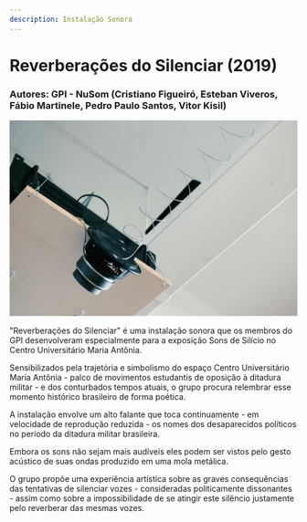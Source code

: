 ```yaml
---
description: Instalação Sonora
---
```


# Reverberações do Silenciar \(2019\)

### Autores: **GPI - NuSom \(Cristiano Figueiró, Esteban Viveros, Fábio Martinele, Pedro Paulo Santos, Vitor Kisil\)** 

![](../../../../../.gitbook/assets/captura-de-tela-2021-03-15-a-s-15.05.49.png)

"Reverberações do Silenciar" é uma instalação sonora que os membros do GPI desenvolveram especialmente para a exposição Sons de Silício no Centro Universitário Maria Antônia.

Sensibilizados pela trajetória e simbolismo do espaço Centro Universitário Maria Antônia - palco de movimentos estudantis de oposição à ditadura militar - e dos conturbados tempos atuais, o grupo procura relembrar esse momento histórico brasileiro de forma poética.

A instalação envolve um alto falante que toca continuamente - em velocidade de reprodução reduzida - os nomes dos desaparecidos políticos no período da ditadura militar brasileira.

Embora os sons não sejam mais audíveis eles podem ser vistos pelo gesto acústico de suas ondas produzido em uma mola metálica.

O grupo propõe uma experiência artística sobre as graves consequências das tentativas de silenciar vozes - consideradas politicamente dissonantes - assim como sobre a impossibilidade de se atingir este silêncio justamente pelo reverberar das mesmas vozes.

